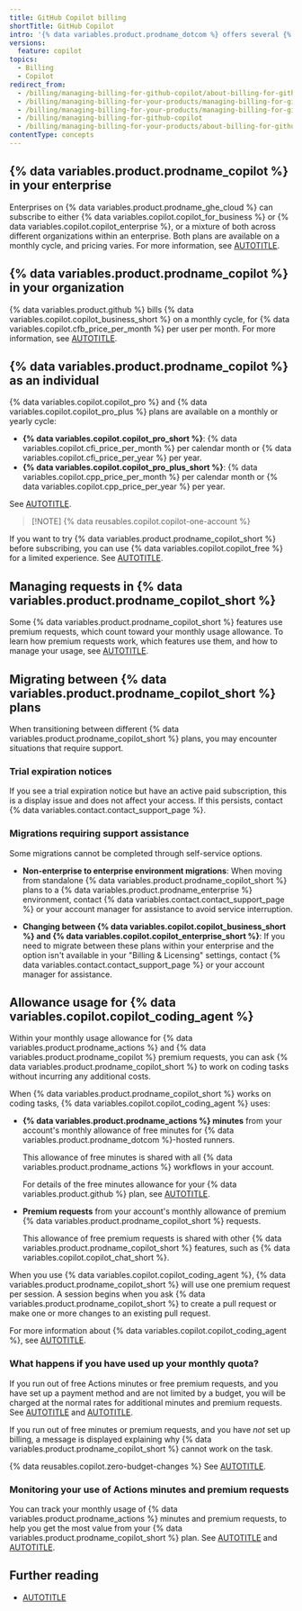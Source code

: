 ```yaml
---
title: GitHub Copilot billing
shortTitle: GitHub Copilot
intro: '{% data variables.product.prodname_dotcom %} offers several {% data variables.product.prodname_copilot_short %} plans for enterprises, organizations, and individual developers.'
versions:
  feature: copilot
topics:
  - Billing
  - Copilot
redirect_from:
  - /billing/managing-billing-for-github-copilot/about-billing-for-github-copilot
  - /billing/managing-billing-for-your-products/managing-billing-for-github-copilot/about-billing-for-github-copilot
  - /billing/managing-billing-for-your-products/managing-billing-for-github-copilot
  - /billing/managing-billing-for-github-copilot
  - /billing/managing-billing-for-your-products/about-billing-for-github-copilot
contentType: concepts
---
```


## {% data variables.product.prodname_copilot %} in your enterprise

Enterprises on {% data variables.product.prodname_ghe_cloud %} can subscribe to either {% data variables.copilot.copilot_for_business %} or {% data variables.copilot.copilot_enterprise %}, or a mixture of both across different organizations within an enterprise. Both plans are available on a monthly cycle, and pricing varies. For more information, see [AUTOTITLE](/copilot/managing-copilot/managing-copilot-for-your-enterprise/managing-the-copilot-subscription-for-your-enterprise/about-billing-for-github-copilot-in-your-enterprise).

## {% data variables.product.prodname_copilot %} in your organization

{% data variables.product.github %} bills {% data variables.copilot.copilot_business_short %} on a monthly cycle, for {% data variables.copilot.cfb_price_per_month %} per user per month. For more information, see [AUTOTITLE](/copilot/managing-copilot/managing-github-copilot-in-your-organization/managing-the-copilot-subscription-for-your-organization/about-billing-for-github-copilot-in-your-organization).

## {% data variables.product.prodname_copilot %} as an individual

{% data variables.copilot.copilot_pro %} and {% data variables.copilot.copilot_pro_plus %} plans are available on a monthly or yearly cycle:

* **{% data variables.copilot.copilot_pro_short %}**: {% data variables.copilot.cfi_price_per_month %} per calendar month or {% data variables.copilot.cfi_price_per_year %} per year.
* **{% data variables.copilot.copilot_pro_plus_short %}**: {% data variables.copilot.cpp_price_per_month %} per calendar month or {% data variables.copilot.cpp_price_per_year %} per year.

See [AUTOTITLE](/copilot/managing-copilot/managing-copilot-as-an-individual-subscriber/managing-your-copilot-subscription/about-billing-for-github-copilot-individual).

> [!NOTE] {% data reusables.copilot.copilot-one-account %}

If you want to try {% data variables.product.prodname_copilot_short %} before subscribing, you can use {% data variables.copilot.copilot_free %} for a limited experience. See [AUTOTITLE](/copilot/managing-copilot/managing-copilot-as-an-individual-subscriber/about-github-copilot-free).

## Managing requests in {% data variables.product.prodname_copilot_short %}

Some {% data variables.product.prodname_copilot_short %} features use premium requests, which count toward your monthly usage allowance. To learn how premium requests work, which features use them, and how to manage your usage, see [AUTOTITLE](/copilot/managing-copilot/understanding-and-managing-copilot-usage/understanding-and-managing-requests-in-copilot).

## Migrating between {% data variables.product.prodname_copilot_short %} plans

When transitioning between different {% data variables.product.prodname_copilot_short %} plans, you may encounter situations that require support.

### Trial expiration notices

If you see a trial expiration notice but have an active paid subscription, this is a display issue and does not affect your access. If this persists, contact {% data variables.contact.contact_support_page %}.

### Migrations requiring support assistance

Some migrations cannot be completed through self-service options.

* **Non-enterprise to enterprise environment migrations**: When moving from standalone {% data variables.product.prodname_copilot_short %} plans to a {% data variables.product.prodname_enterprise %} environment, contact {% data variables.contact.contact_support_page %} or your account manager for assistance to avoid service interruption.

* **Changing between {% data variables.copilot.copilot_business_short %} and {% data variables.copilot.copilot_enterprise_short %}**: If you need to migrate between these plans within your enterprise and the option isn't available in your "Billing & Licensing" settings, contact {% data variables.contact.contact_support_page %} or your account manager for assistance.

## Allowance usage for {% data variables.copilot.copilot_coding_agent %}

Within your monthly usage allowance for {% data variables.product.prodname_actions %} and {% data variables.product.prodname_copilot %} premium requests, you can ask {% data variables.product.prodname_copilot_short %} to work on coding tasks without incurring any additional costs.

When {% data variables.product.prodname_copilot_short %} works on coding tasks, {% data variables.copilot.copilot_coding_agent %} uses:

* **{% data variables.product.prodname_actions %} minutes** from your account's monthly allowance of free minutes for {% data variables.product.prodname_dotcom %}-hosted runners.

  This allowance of free minutes is shared with all {% data variables.product.prodname_actions %} workflows in your account.

  For details of the free minutes allowance for your {% data variables.product.github %} plan, see [AUTOTITLE](/billing/managing-billing-for-github-actions/about-billing-for-github-actions#included-storage-and-minutes).

* **Premium requests** from your account's monthly allowance of premium {% data variables.product.prodname_copilot_short %} requests.

  This allowance of free premium requests is shared with other {% data variables.product.prodname_copilot_short %} features, such as {% data variables.copilot.copilot_chat_short %}.

When you use {% data variables.copilot.copilot_coding_agent %}, {% data variables.product.prodname_copilot_short %} will use one premium request per session. A session begins when you ask {% data variables.product.prodname_copilot_short %} to create a pull request or make one or more changes to an existing pull request.

For more information about {% data variables.copilot.copilot_coding_agent %}, see [AUTOTITLE](/copilot/concepts/about-copilot-coding-agent).

### What happens if you have used up your monthly quota?

If you run out of free Actions minutes or free premium requests, and you have set up a payment method and are not limited by a budget, you will be charged at the normal rates for additional minutes and premium requests. See [AUTOTITLE](/billing/managing-billing-for-github-actions/about-billing-for-github-actions) and [AUTOTITLE](/copilot/concepts/billing/copilot-requests#what-if-i-run-out-of-premium-requests).

If you run out of free minutes or premium requests, and you have _not_ set up billing, a message is displayed explaining why {% data variables.product.prodname_copilot_short %} cannot work on the task.

{% data reusables.copilot.zero-budget-changes %} See [AUTOTITLE](/copilot/how-tos/premium-requests/manage-for-enterprise).

### Monitoring your use of Actions minutes and premium requests

You can track your monthly usage of {% data variables.product.prodname_actions %} minutes and premium requests, to help you get the most value from your {% data variables.product.prodname_copilot_short %} plan. See [AUTOTITLE](/enterprise-cloud@latest/billing/managing-billing-for-your-products/managing-billing-for-github-actions/viewing-your-github-actions-usage) and [AUTOTITLE](/enterprise-cloud@latest/copilot/managing-copilot/understanding-and-managing-copilot-usage/monitoring-your-copilot-usage-and-entitlements).

## Further reading

* [AUTOTITLE](/copilot/about-github-copilot/subscription-plans-for-github-copilot)
